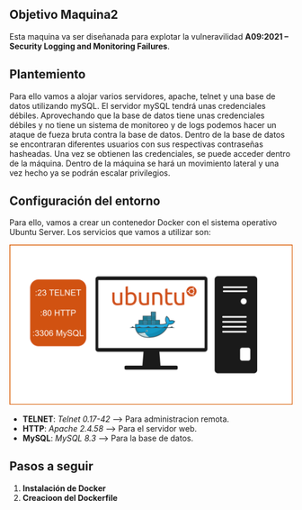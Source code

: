 ## Objetivo Maquina2
Esta maquina va ser diseñanada para explotar la vulneravilidad **A09:2021 – Security Logging and Monitoring Failures**.

## Plantemiento
Para ello vamos a alojar varios servidores, apache, telnet y una base de datos utilizando mySQL. El servidor mySQL tendrá unas credenciales débiles. Aprovechando que la base de datos tiene unas credenciales débiles y no tiene un sistema de monitoreo y de logs podemos hacer un ataque de fueza bruta contra la base de datos. Dentro de la base de datos se encontraran diferentes usuarios con sus respectivas contraseñas hasheadas. Una vez se obtienen las credenciales, se puede acceder dentro de la máquina. Dentro de la máquina se hará un movimiento lateral y una vez hecho ya se podrán escalar privilegios.

## Configuración del entorno
Para ello, vamos a crear un contenedor Docker con el sistema operativo Ubuntu Server. Los servicios que vamos a utilizar son:

![](/Assets/M2.png)

- **TELNET**: *Telnet 0.17-42* --> Para administracion remota.
- **HTTP**: *Apache 2.4.58* --> Para el servidor web.
- **MySQL**: *MySQL 8.3* --> Para la base de datos.


## Pasos a seguir

1. **Instalación de Docker**
2. **Creacioon del Dockerfile**
